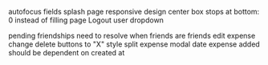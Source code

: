 autofocus fields
splash page responsive design
center box stops at bottom: 0 instead of filling page
Logout user dropdown


pending friendships need to resolve when friends are friends
edit expense
change delete buttons to "X"
style split expense modal
date expense added should be dependent on created at